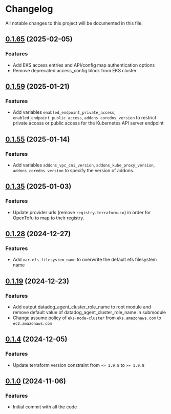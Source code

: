 # Changelog

All notable changes to this project will be documented in this file.


## [0.1.65]() (2025-02-05)

### Features
* Add EKS access entries and API/config map authentication options
* Remove deprecated access_config block from EKS cluster

## [0.1.59]() (2025-01-21)

### Features
* Add variables `enabled_endpoint_private_access`, `enabled_endpoint_public_access`, `addons_coredns_version` to restrict private access or public access for the Kubernetes API server endpoint

## [0.1.55]() (2025-01-14)

### Features
* Add variables `addons_vpc_cni_version`, `addons_kube_proxy_version`, `addons_coredns_version` to specify the version of addons.

## [0.1.35]() (2025-01-03)

### Features

* Update provider urls (remove `registry.terraform.io`) in order for OpenTofu to map to their registry.

## [0.1.28]() (2024-12-27)

### Features

* Add `var.efs_filesystem_name` to overwrite the default efs filesystem name

## [0.1.19]() (2024-12-23)

### Features

* Add output datadog_agent_cluster_role_name to root module and remove default value of datadog_agent_cluster_role_name
  in submodule
* Change assume policy of `eks-node-cluster` from `eks.amazonaws.com` to `ec2.amazonaws.com`

## [0.1.4]() (2024-12-05)

### Features

* Update terraform version constraint from `~> 1.9.8` to `>= 1.9.8`

## [0.1.0]() (2024-11-06)

### Features

* Initial commit with all the code

